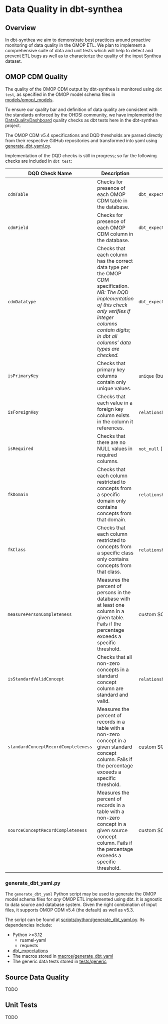 # Data Quality in dbt-synthea

## Overview

In dbt-synthea we aim to demonstrate best practices around proactive monitoring of data quality in the OMOP ETL.  We plan to implement a comprehensive suite of data and unit tests which will help to detect and prevent ETL bugs as well as to characterize the quality of the input Synthea dataset.

## OMOP CDM Quality

The quality of the OMOP CDM output by dbt-synthea is monitored using `dbt test`, as specified in the OMOP model schema files in [models/omop/_models](./models/omop/_models).

To ensure our quality bar and definition of data quality are consistent with the standards enforced by the OHDSI community, we have implemented the [DataQualityDashboard](https://github.com/OHDSI/DataQualityDashboard) quality checks as dbt tests here in the dbt-synthea project.

The OMOP CDM v5.4 specifications and DQD thresholds are parsed directly from their respective GitHub repositories and transformed into yaml using [generate_dbt_yaml.py](.scripts/python/generate_dbt_yaml.py).

Implementation of the DQD checks is still in progress; so far the following checks are included in `dbt test`:

| DQD Check Name                      | Description                                                                                                                                                                                                                  | dbt test implementation                                    |
| ----------------------------------- | ---------------------------------------------------------------------------------------------------------------------------------------------------------------------------------------------------------------------------- | ---------------------------------------------------------- |
| `cdmTable`                          | Checks for presence of each OMOP CDM table in the database.                                                                                                                                                                  | `dbt_expectations.expect_column_to_exist`                  |
| `cdmField`                          | Checks for presence of each OMOP CDM column in the database.                                                                                                                                                                 | `dbt_expectations.expect_column_to_exist`                  |
| `cdmDatatype`                       | Checks that each column has the correct data type per the OMOP CDM specification.<br>*NB: The DQD implementation of this check only verifies if integer columns contain digits; in dbt all columns’ data types are checked.* | `dbt_expectations.expect_column_values_to_be_in_type_list` |
| `isPrimaryKey`                      | Checks that primary key columns contain only unique values.                                                                                                                                                                  | `unique` (built-in test)                                   |
| `isForeignKey`                      | Checks that each value in a foreign key column exists in the column it references.                                                                                                                                           | `relationships` (built-in test)                            |
| `isRequired`                        | Checks that there are no NULL values in required columns.                                                                                                                                                                    | `not_null` (built-in test)                                 |
| `fkDomain`                          | Checks that each column restricted to concepts from a specific domain only contains concepts from that domain.                                                                                                               | `relationships_where` (built-in test)                      |
| `fkClass`                           | Checks that each column restricted to concepts from a specific class only contains concepts from that class.                                                                                                                 | `relationships_where` (built-in test)                      |
| `measurePersonCompleteness`         | Measures the percent of persons in the database with at least one column in a given table. Fails if the percentage exceeds a specific threshold.                                                                             | custom SQL macro                                           |
| `isStandardValidConcept`            | Checks that all non-zero concepts in a standard concept column are standard and valid.                                                                                                                                       | `relationships_where` (built-in test)                      |
| `standardConceptRecordCompleteness` | Measures the percent of records in a table with a non-zero concept in a given standard concept column. Fails if the percentage exceeds a specific threshold.                                                                 | custom SQL macro                                           |
| `sourceConceptRecordCompleteness`   | Measures the percent of records in a table with a non-zero concept in a given source concept column. Fails if the percentage exceeds a specific threshold.                                                                   | custom SQL macro                                           |

### generate_dbt_yaml.py

The `generate_dbt_yaml` Python script may be used to generate the OMOP model schema files for *any* OMOP ETL implemented using dbt.  It is agnostic to data source and database system.  Given the right combination of input files, it supports OMOP CDM v5.4 (the default) as well as v5.3.

The script can be found at [scripts/python/generate_dbt_yaml.py](./scripts/python/generate_dbt_yaml.py).  Its dependencies include:

* Python >=3.12
  * ruamel-yaml
  * requests
* [dbt_expectations](https://hub.getdbt.com/metaplane/dbt_expectations/latest/)
* The macros stored in [macros/generate_dbt_yaml](./macros/generate_dbt_yaml)
* The generic data tests stored in [tests/generic](./tests/generic)

## Source Data Quality

TODO

## Unit Tests

TODO